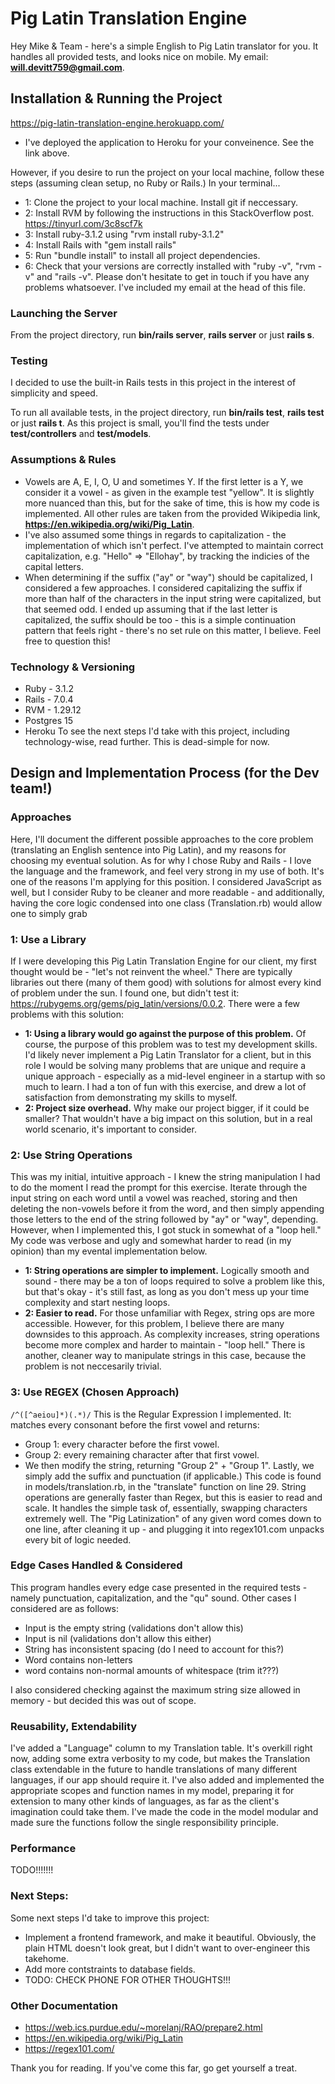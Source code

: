 # Pig Latin Translation Engine
Hey Mike & Team - here's a simple English to Pig Latin translator for you. It handles all provided tests, and looks nice on mobile.
My email: **will.devitt759@gmail.com**.

## Installation & Running the Project
https://pig-latin-translation-engine.herokuapp.com/
* I've deployed the application to Heroku for your conveinence. See the link above.

However, if you desire to run the project on your local machine, follow these steps (assuming clean setup, no Ruby or Rails.) In your terminal...

* 1: Clone the project to your local machine. Install git if neccessary. 
* 2: Install RVM by following the instructions in this StackOverflow post. https://tinyurl.com/3c8scf7k
* 3: Install ruby-3.1.2 using "rvm install ruby-3.1.2"
* 4: Install Rails with "gem install rails"
* 5: Run "bundle install" to install all project dependencies. 
* 6: Check that your versions are correctly installed with "ruby -v", "rvm -v" and "rails -v".
Please don't hesitate to get in touch if you have any problems whatsoever. I've included my email at the head of this file.

### Launching the Server
From the project directory, run **bin/rails server**, **rails server** or just **rails s**.

### Testing 
I decided to use the built-in Rails tests in this project in the interest of simplicity and speed.

To run all available tests, in the project directory, run **bin/rails test**,  **rails test** or just **rails t**. As this project is small, you'll find the tests under **test/controllers** and **test/models**.

### Assumptions & Rules
* Vowels are A, E, I, O, U and sometimes Y. If the first letter is a Y, we consider it a vowel - as given in the example test "yellow". It is slightly more nuanced than this, but for the sake of time, this is how my code is implemented. All other rules are taken from the provided Wikipedia link, **https://en.wikipedia.org/wiki/Pig_Latin**.
* I've also assumed some things in regards to capitalization - the implementation of which isn't perfect. I've attempted to maintain correct capitalization, e.g. "Hello" => "Ellohay", by tracking the indicies of the capital letters.
* When determining if the suffix ("ay" or "way") should be capitalized, I considered a few approaches. I considered capitalizing the suffix if more than half of the characters in the input string were capitalized, but that seemed odd. I ended up assuming that if the last letter is capitalized, the suffix should be too - this is a simple continuation pattern that feels right - there's no set rule on this matter, I believe. Feel free to question this!

### Technology & Versioning
* Ruby - 3.1.2
* Rails - 7.0.4
* RVM - 1.29.12
* Postgres 15
* Heroku
To see the next steps I'd take with this project, including technology-wise, read further. This is dead-simple for now.

## Design and Implementation Process (for the Dev team!)
### Approaches
Here, I'll document the different possible approaches to the core problem (translating an English sentence into Pig Latin), and my reasons for choosing my eventual solution. As for why I chose Ruby and Rails - I love the language and the framework, and feel very strong in my use of both. It's one of the reasons I'm applying for this position. I considered JavaScript as well, but I consider Ruby to be cleaner and more readable - and additionally, having the core logic condensed into one class (Translation.rb) would allow one to simply grab
### 1: Use a Library
If I were developing this Pig Latin Translation Engine for our client, my first thought would be - "let's not reinvent the wheel." There are typically libraries out there (many of them good) with solutions for almost every kind of problem under the sun. I found one, but didn't test it: https://rubygems.org/gems/pig_latin/versions/0.0.2. There were a few problems with this solution: 
* **1: Using a library would go against the purpose of this problem.** Of course, the purpose of this problem was to test my development skills. I'd likely never implement a Pig Latin Translator for a client, but in this role I would be solving many problems that are unique and require a unique approach - especially as a mid-level engineer in a startup with so much to learn. I had a ton of fun with this exercise, and drew a lot of satisfaction from demonstrating my skills to myself.
* **2: Project size overhead.** Why make our project bigger, if it could be smaller? That wouldn't have a big impact on this solution, but in a real world scenario, it's important to consider.

### 2: Use String Operations
This was my initial, intuitive approach - I knew the string manipulation I had to do the moment I read the prompt for this exercise. Iterate through the input string on each word until a vowel was reached, storing and then deleting the non-vowels before it from the word, and then simply appending those letters to the end of the string followed by "ay" or "way", depending. However, when I implemented this, I got stuck in somewhat of a "loop hell." My code was verbose and ugly and somewhat harder to read (in my opinion) than my evental implementation below. 
* **1: String operations are simpler to implement.** Logically smooth and sound - there may be a ton of loops required to solve a problem like this, but that's okay - it's still fast, as long as you don't mess up your time complexity and start nesting loops.
* **2: Easier to read.** For those unfamiliar with Regex, string ops are more accessible. However, for this problem, I believe there are many downsides to this approach. As complexity increases, string operations become more complex and harder to maintain - "loop hell." There is another, cleaner way to manipulate strings in this case, because the problem is not neccesarily trivial.

### 3: Use REGEX **(Chosen Approach)**
```/^([^aeiou]*)(.*)/```
This is the Regular Expression I implemented. It: matches every consonant before the first vowel and returns:
* Group 1: every character before the first vowel.
* Group 2: every remaining character after that first vowel.
* We then modify the string, returning "Group 2" + "Group 1". Lastly, we simply add the suffix and punctuation (if applicable.)
This code is found in models/translation.rb, in the "translate" function on line 29.
String operations are generally faster than Regex, but this is easier to read and scale. It handles the simple task of, essentially, swapping characters extremely well. The "Pig Latinization" of any given word comes down to one line, after cleaning it up - and plugging it into regex101.com unpacks every bit of logic needed. 

### Edge Cases Handled & Considered
This program handles every edge case presented in the required tests - namely punctuation, capitalization, and the "qu" sound. Other cases I considered are as follows:

* Input is the empty string (validations don't allow this)
* Input is nil (validations don't allow this either)
* String has inconsistent spacing (do I need to account for this?)
* Word contains non-letters
* word contains non-normal amounts of whitespace (trim it???)

I also considered checking against the maximum string size allowed in memory - but decided this was out of scope. 

### Reusability, Extendability
I've added a "Language" column to my Translation table. It's overkill right now, adding some extra verbosity to my code, but makes the Translation class extendable in the future to handle translations of many different languages, if our app should require it. I've also added and implemented the appropriate scopes and function names in my model, preparing it for extension to many other kinds of languages, as far as the client's imagination could take them. I've made the code in the model modular and made sure the functions follow the single responsibility principle.
### Performance
TODO!!!!!!!
### Next Steps:
Some next steps I'd take to improve this project:
* Implement a frontend framework, and make it beautiful. Obviously, the plain HTML doesn't look great, but I didn't want to over-engineer this takehome.
* Add more contstraints to database fields.
* TODO: CHECK PHONE FOR OTHER THOUGHTS!!!

### Other Documentation
* https://web.ics.purdue.edu/~morelanj/RAO/prepare2.html
* https://en.wikipedia.org/wiki/Pig_Latin
* https://regex101.com/

Thank you for reading. If you've come this far, go get yourself a treat.
